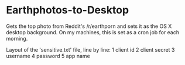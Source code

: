 # Earthphotos-to-Desktop
Gets the top photo from Reddit's /r/earthporn and sets it as the OS X desktop background.
On my machines, this is set as a cron job for each morning.

Layout of the 'sensitive.txt' file, line by line:
  1   client id
  2   client secret
  3   username
  4   password
  5   app name
